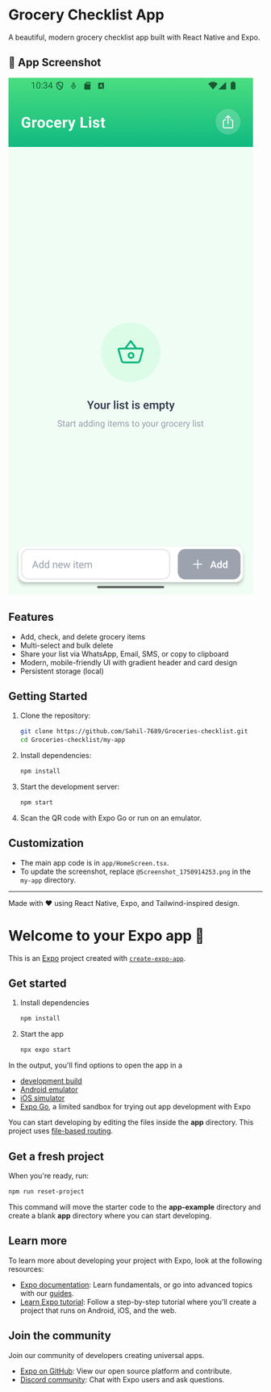# Grocery Checklist App

A beautiful, modern grocery checklist app built with React Native and Expo.

## 📱 App Screenshot

![App Screenshot](./@Screenshot_1750914253.png)

## Features
- Add, check, and delete grocery items
- Multi-select and bulk delete
- Share your list via WhatsApp, Email, SMS, or copy to clipboard
- Modern, mobile-friendly UI with gradient header and card design
- Persistent storage (local)

## Getting Started

1. Clone the repository:
   ```sh
   git clone https://github.com/Sahil-7689/Groceries-checklist.git
   cd Groceries-checklist/my-app
   ```
2. Install dependencies:
   ```sh
   npm install
   ```
3. Start the development server:
   ```sh
   npm start
   ```
4. Scan the QR code with Expo Go or run on an emulator.

## Customization
- The main app code is in `app/HomeScreen.tsx`.
- To update the screenshot, replace `@Screenshot_1750914253.png` in the `my-app` directory.

---

Made with ❤️ using React Native, Expo, and Tailwind-inspired design.

# Welcome to your Expo app 👋

This is an [Expo](https://expo.dev) project created with [`create-expo-app`](https://www.npmjs.com/package/create-expo-app).

## Get started

1. Install dependencies

   ```bash
   npm install
   ```

2. Start the app

   ```bash
   npx expo start
   ```

In the output, you'll find options to open the app in a

- [development build](https://docs.expo.dev/develop/development-builds/introduction/)
- [Android emulator](https://docs.expo.dev/workflow/android-studio-emulator/)
- [iOS simulator](https://docs.expo.dev/workflow/ios-simulator/)
- [Expo Go](https://expo.dev/go), a limited sandbox for trying out app development with Expo

You can start developing by editing the files inside the **app** directory. This project uses [file-based routing](https://docs.expo.dev/router/introduction).

## Get a fresh project

When you're ready, run:

```bash
npm run reset-project
```

This command will move the starter code to the **app-example** directory and create a blank **app** directory where you can start developing.

## Learn more

To learn more about developing your project with Expo, look at the following resources:

- [Expo documentation](https://docs.expo.dev/): Learn fundamentals, or go into advanced topics with our [guides](https://docs.expo.dev/guides).
- [Learn Expo tutorial](https://docs.expo.dev/tutorial/introduction/): Follow a step-by-step tutorial where you'll create a project that runs on Android, iOS, and the web.

## Join the community

Join our community of developers creating universal apps.

- [Expo on GitHub](https://github.com/expo/expo): View our open source platform and contribute.
- [Discord community](https://chat.expo.dev): Chat with Expo users and ask questions.
